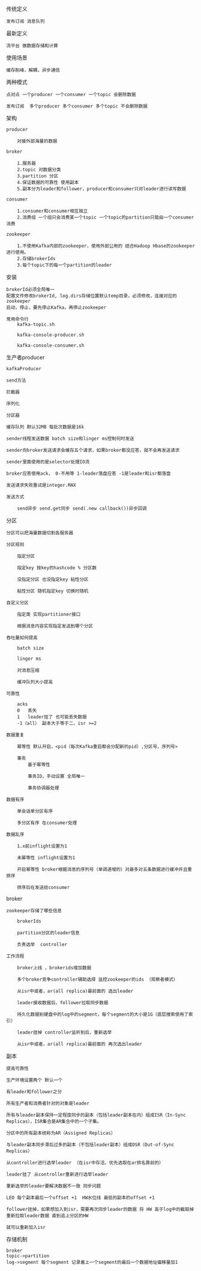 传统定义
    
    发布订阅 消息队列 

最新定义

    流平台 做数据存储和计算

使用场景

    缓存削峰，解耦，异步通信

两种模式

    点对点 一个producer 一个consumer 一个topic 会删除数据

    发布订阅  多个producer 多个consumer 多个topic 不会删除数据

架构

    producer

        对接外部海量的数据

    broker 

        1.服务器
        2.topic 对数据分类
        3.partition 分区
        4.保证数据的可靠性 使用副本
        5.副本分为leader和follower，producer和consumer只对leader进行读写数据

    consumer

        1.consumer和consumer相互独立
        2.消费组 一个组只会消费某一个topic 一个topic的partition只能由一个consumer消费        

    zookeeper 

        1.不使用Kafka内部的zookeeper，使用外部公用的 结合Hadoop Hbase的zookeeper进行使用。
        2.存储brokerIds 
        3.每个topic下的每一个partition的leader


安装

    brokerId必须全局唯一
    配置文件修改brokerId, log.dirs存储位置默认temp目录，必须修改，连接对应的zookeeper
    启动，停止，要先停止Kafka，再停止zookeeper

    常用命令行
        kafka-topic.sh

        kafka-console-producer.sh

        kafka-console-consumer.sh

生产者producer

    kafkaProducer

    send方法

    拦截器

    序列化

    分区器

    缓存队列 默认32MB 每批次数据是16k
        
    sender线程发送数据 batch size和linger ms控制何时发送

    sender向broker发送请求会缓存五个请求，如果broker都没应答，就不会再发送请求

    sender里面使用的是selector处理IO流
    
    broker应答使用ack， 0-不用等 1-leader落盘应答 -1是leader和isr都落盘

    发送请求失败重试是integer.MAX

    发送方式

        send异步 send.get同步 send(.new callback())异步回调


分区

    分区可以把海量数据切割各服务器

    分区规则

        指定分区 

        指定key 按key的hashcode % 分区数

        没指定分区 也没指定key 粘性分区

        粘性分区 随机指定key 切换时随机

    自定义分区
    
        指定类 实现partitioner接口

        根据消息内容实现指定发送到哪个分区

    吞吐量如何提高

        batch size

        linger ms
        
        对消息压缩

        缓冲队列大小提高

    可靠性

        acks 
        0   丢失
        1   leader挂了 也可能丢失数据
        -1（all） 副本大于等于二，isr >=2 

    数据重复

        幂等性 默认开启，<pid（每次Kafka重启都会分配新的pid）,分区号，序列号>
            
        事务
            基于幂等性

            事务ID，手动设置 全局唯一

            事务协调器处理

    数据有序

        单会话单分区有序

        多分区有序 在consumer处理

    数据乱序
    
        1.x前inflight设置为1
        
        未幂等性 inflight设置为1
        
        开启幂等性 broker根据消息的序列号（单调递增的）对最多对五条数据进行缓冲并且重排序

        排序后在发送给consumer

broker

    zookeeper存储了哪些信息

        brokerIds

        partition分区的leader信息

        负责选举  controller

    工作流程

        broker上线 ，brokerids增加数据

        多个broker竞争controller辅助选择 监控zookeeper的ids （观察者模式）

        从isr中或者，ar(all replica)最前面的 选出leader

        leader接收数据后，follower拉取同步数据

        持久化数据到硬盘中的log中的segment，每个segment的大小是1G（底层搜索使用了索引）

        leader挂掉 controller监听到后，重新选举
        
        从isr中或者，ar(all replica)最前面的 再次选出leader

副本 
    
    提高可靠性

    生产环境设置两个 默认一个

    有leader和follower之分

    所有生产者和消费者针对的对象是leader

    所有与leader副本保持一定程度同步的副本（包括leader副本在内）组成ISR（In-Sync Replicas），ISR集合是AR集合中的一个子集。

    分区中的所有副本统称为AR（Assigned Replicas）

    与leader副本同步滞后过多的副本（不包括leader副本）组成OSR（Out-of-Sync Replicas）
        
    从controller进行选举leader （在isr中存活，优先选取在ar排名靠前的）

    leader挂了 从controller重新进行选举leader 

    重新选举的leader要解决数据不一致 同步问题

    LEO 每个副本最后一个offset +1  HW水位线 最低的副本的offset +1

    follower挂掉，如果想加入到isr，需要再次同步leader的数据 将 HW 高于log中的截取掉 重新拉取leader数据 直到追上分区的HW 

    就可以重新加入isr

存储机制

    broker 
    topic->partition
    log->segment 每个segment 记录着上一个segment的最后一个数据地址偏移量加1